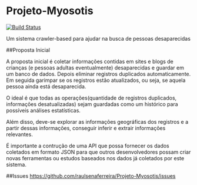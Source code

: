 Projeto-Myosotis
================
[![Build Status](https://travis-ci.org/raulsenaferreira/Projeto-Myosotis.svg)](https://travis-ci.org/raulsenaferreira/Projeto-Myosotis)

Um sistema crawler-based para ajudar na busca de pessoas desaparecidas

##Proposta Inicial

A proposta inicial é coletar informações contidas em sites e blogs de crianças (e pessoas adultas eventualmente) desaparecidas e guardar em um banco de dados. Depois eliminar registros duplicados automaticamente. Em seguida garimpar se os registros estão atualizados, ou seja, se aquela pessoa ainda está desaparecida.

O ideal é que todas as operações(quantidade de registros duplicados, informações desatualizadas) sejam guardadas como um histórico para possíveis análises estatísticas.

Além disso, deve-se explorar as informações geográficas dos registros e a partir dessas informações, conseguir inferir e extrair informações relevantes.

É importante a contrução de uma API que possa fornecer os dados coletados em formato JSON para que outros desenvolvedores possam criar novas ferramentas ou estudos baseados nos dados já coletados por este sistema.

##Issues
https://github.com/raulsenaferreira/Projeto-Myosotis/issues
